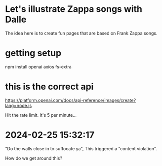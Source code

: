 # Let's illustrate Zappa songs with Dalle

The idea here is to create fun pages that are based on Frank Zappa songs.

# getting setup

npm install openai axios fs-extra


# this is the correct api 

https://platform.openai.com/docs/api-reference/images/create?lang=node.js


Hit the rate limit.  It's 5 per minute...

# 2024-02-25 15:32:17

  "Do the walls close in to suffocate ya",
This triggered a "content violation".

How do we get around this?



